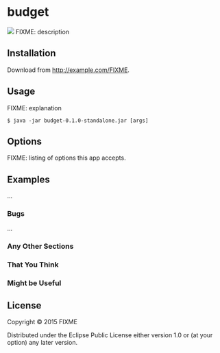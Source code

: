 # budget

<img src="https://circleci.com/gh/:owner/:repo.svg?style=shield&circle-token=:circle-token" />
FIXME: description

## Installation

Download from http://example.com/FIXME.

## Usage

FIXME: explanation

    $ java -jar budget-0.1.0-standalone.jar [args]

## Options

FIXME: listing of options this app accepts.

## Examples

...

### Bugs

...

### Any Other Sections
### That You Think
### Might be Useful

## License

Copyright © 2015 FIXME

Distributed under the Eclipse Public License either version 1.0 or (at
your option) any later version.
